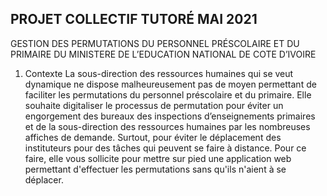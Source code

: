 
PROJET COLLECTIF TUTORÉ MAI 2021
--------------------------------------
GESTION DES PERMUTATIONS DU PERSONNEL
PRÉSCOLAIRE ET DU PRIMAIRE DU MINISTERE DE
L’EDUCATION NATIONAL DE COTE D’IVOIRE

1. Contexte
La sous-direction des ressources humaines qui se veut dynamique ne dispose
malheureusement pas de moyen permettant de faciliter les permutations du
personnel préscolaire et du primaire. Elle souhaite digitaliser le processus de
permutation pour éviter un engorgement des bureaux des inspections
d’enseignements primaires et de la sous-direction des ressources humaines par les
nombreuses affiches de demande. Surtout, pour éviter le déplacement des
instituteurs pour des tâches qui peuvent se faire à distance. Pour ce faire, elle vous
sollicite pour mettre sur pied une application web permettant d'effectuer les
permutations sans qu'ils n'aient à se déplacer.
